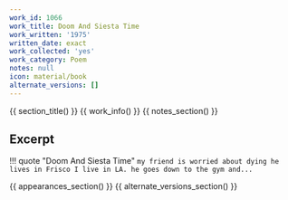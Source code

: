 ```yaml
---
work_id: 1066
work_title: Doom And Siesta Time
work_written: '1975'
written_date: exact
work_collected: 'yes'
work_category: Poem
notes: null
icon: material/book
alternate_versions: []
---
```


{{ section_title() }}
{{ work_info() }}
{{ notes_section() }}
## Excerpt
!!! quote "Doom And Siesta Time"
    ```
    my friend is worried about dying
    he lives in Frisco
    I live in LA.
    he goes down to the gym and...
    ```

{{ appearances_section() }}
{{ alternate_versions_section() }}